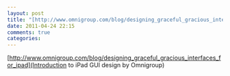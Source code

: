 ```yaml
---
layout: post
title: "[http://www.omnigroup.com/blog/designing_graceful_gracious_interfaces_for_ipad](Introduction to iPad GUI design by Omnigroup)"
date: 2011-04-24 22:15
comments: true
categories: 
---
```

[http://www.omnigroup.com/blog/designing_graceful_gracious_interfaces_for_ipad](Introduction to iPad GUI design by Omnigroup)

